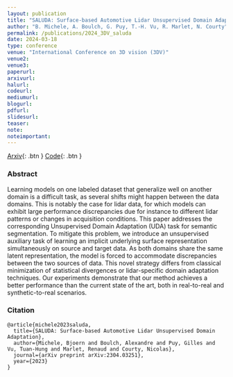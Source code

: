 ```yaml
---
layout: publication
title: "SALUDA: Surface-based Automotive Lidar Unsupervised Domain Adaptation"
author: "B. Michele, A. Boulch, G. Puy, T.-H. Vu, R. Marlet, N. Courty"
permalink: /publications/2024_3DV_saluda
date: 2024-03-18
type: conference
venue: "International Conference on 3D vision (3DV)"
venue2: 
venue3:
paperurl: 
arxivurl:
halurl: 
codeurl: 
mediumurl: 
blogurl: 
pdfurl: 
slidesurl: 
teaser:
note:
noteimportant: 
---
```


[Arxiv](https://arxiv.org/abs/2304.03251){: .btn }
[Code](https://github.com/valeoai/saluda){: .btn }

### Abstract

Learning models on one labeled dataset that generalize well on another domain is a difficult task, as several shifts might happen between the data domains. This is notably the case for lidar data, for which models can exhibit large performance discrepancies due for instance to different lidar patterns or changes in acquisition conditions. This paper addresses the corresponding Unsupervised Domain Adaptation (UDA) task for semantic segmentation. To mitigate this problem, we introduce an unsupervised auxiliary task of learning an implicit underlying surface representation simultaneously on source and target data. As both domains share the same latent representation, the model is forced to accommodate discrepancies between the two sources of data. This novel strategy differs from classical minimization of statistical divergences or lidar-specific domain adaptation techniques. Our experiments demonstrate that our method achieves a better performance than the current state of the art, both in real-to-real and synthetic-to-real scenarios.


### Citation


```
@article{michele2023saluda,
  title={SALUDA: Surface-based Automotive Lidar Unsupervised Domain Adaptation},
  author={Michele, Bjoern and Boulch, Alexandre and Puy, Gilles and Vu, Tuan-Hung and Marlet, Renaud and Courty, Nicolas},
  journal={arXiv preprint arXiv:2304.03251},
  year={2023}
}
```